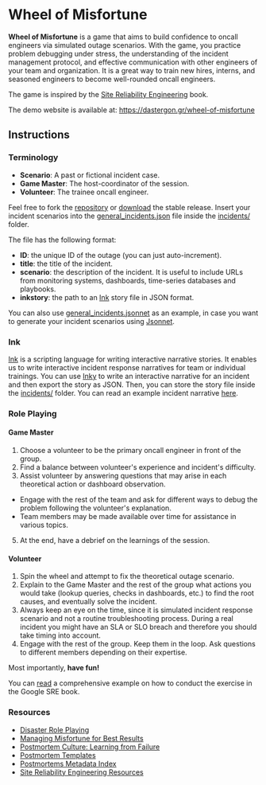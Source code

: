 # Wheel of Misfortune
**Wheel of Misfortune** is a game that aims to build confidence to oncall engineers via simulated outage scenarios.
With the game, you practice problem debugging under stress, the understanding of the incident management protocol,
and effective communication with other engineers of your team and organization.
It is a great way to train new hires, interns, and seasoned engineers to become well-rounded oncall engineers.

The game is inspired by the [Site Reliability Engineering](https://landing.google.com/sre/book/chapters/accelerating-sre-on-call.html#xref_training_disaster-rpg) book.

The demo website is available at: https://dastergon.gr/wheel-of-misfortune

## Instructions
### Terminology

*   **Scenario**: A past or fictional incident case.
*   **Game Master**: The host-coordinator of the session.
*   **Volunteer**: The trainee oncall engineer.

Feel free to fork the [repository](https://github.com/dastergon/wheel-of-misfortune) or [download](https://github.com/dastergon/wheel-of-misfortune/releases) the stable release.
Insert your incident scenarios into the [general\_incidents.json](https://github.com/dastergon/wheel-of-misfortune/blob/master/incidents/general_incidents.json) file inside the [incidents/](https://github.com/dastergon/wheel-of-misfortune/tree/master/incidents) folder.

The file has the following format:
- **ID**: the unique ID of the outage (you can just auto-increment).
- **title**: the title of the incident.
- **scenario**: the description of the incident. It is useful to include URLs from monitoring systems, dashboards, time-series databases and playbooks.
- **inkstory**: the path to an [Ink](https://www.inklestudios.com/ink/) story file in JSON format.

You can also use [general\_incidents.jsonnet](https://github.com/dastergon/wheel-of-misfortune/blob/master/incidents/general_incidents.jsonnet) as an example, in case you want to generate your incident scenarios using [Jsonnet](https://jsonnet.org/).

### Ink
[Ink](https://github.com/inkle/ink) is a scripting language for writing interactive narrative stories. It enables us to write interactive incident response narratives for team or individual trainings. You can use [Inky](https://github.com/inkle/inky) to write an interactive narrative for an incident and then export the story as JSON. Then, you can store the story file inside the [incidents/](https://github.com/dastergon/wheel-of-misfortune/tree/master/incidents) folder. You can read an example incident narrative [here](https://github.com/dastergon/wheel-of-misfortune/tree/master/incidents/redis-story.json).

### Role Playing
#### Game Master

1.  Choose a volunteer to be the primary oncall engineer in front of the group.
2.  Find a balance between volunteer's experience and incident's difficulty.
3.  Assist volunteer by answering questions that may arise in each theoretical action or dashboard observation.
  * Engage with the rest of the team and ask for different ways to debug the problem following the volunteer's explanation.
  * Team members may be made available over time for assistance in various topics.
5.  At the end, have a debrief on the learnings of the session.

#### Volunteer

1.  Spin the wheel and attempt to fix the theoretical outage scenario.
2.  Explain to the Game Master and the rest of the group what actions you would take (lookup queries, checks in dashboards, etc.) to find the root causes, and eventually solve the incident.
3.  Always keep an eye on the time, since it is simulated incident response scenario and not a routine troubleshooting process. During a real incident you might have an SLA or SLO breach and therefore you should take timing into account.
4.  Engage with the rest of the group. Keep them in the loop. Ask questions to different members depending on their expertise.

Most importantly, **have fun!**

You can [read](https://landing.google.com/sre/book/chapters/accelerating-sre-on-call.html#xref_training_disaster-rpg) a comprehensive example on how to conduct the exercise in the Google SRE book.


### Resources

*   [Disaster Role Playing](https://landing.google.com/sre/book/chapters/accelerating-sre-on-call.html#xref_training_disaster-rpg)
*   [Managing Misfortune for Best Results](https://www.usenix.org/conference/srecon18europe/presentation/barry)
*   [Postmortem Culture: Learning from Failure](https://landing.google.com/sre/book/chapters/postmortem-culture.html)
*   [Postmortem Templates](https://github.com/dastergon/postmortem-templates)
*   [Postmortems Metadata Index](https://postmortems.app)
*   [Site Reliability Engineering Resources](https://github.com/dastergon/awesome-sre)
